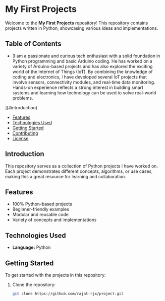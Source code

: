 # My First Projects

Welcome to the **My First Projects** repository! This repository contains projects written in Python, showcasing various ideas and implementations.

## Table of Contents

- [I am a passionate and curious tech enthusiast with a solid foundation in Python programming and basic Arduino coding. He has worked on a variety of Arduino-based projects and has also explored the exciting world of the Internet of Things (IoT). By combining the knowledge of coding and electronics, I have developed several IoT projects that involve sensors, connectivity modules, and real-time data monitoring. Hands-on experience reflects a strong interest in building smart systems and learning how technology can be used to solve real-world problems.

](#introduction)
- [Features](#features)
- [Technologies Used](#technologies-used)
- [Getting Started](#getting-started)
- [Contributing](#contributing)
- [License](#license)

## Introduction

This repository serves as a collection of Python projects I have worked on. Each project demonstrates different concepts, algorithms, or use cases, making this a great resource for learning and collaboration.

## Features

- 100% Python-based projects
- Beginner-friendly examples
- Modular and reusable code
- Variety of concepts and implementations

## Technologies Used

- **Language:** Python

## Getting Started

To get started with the projects in this repository:

1. Clone the repository:
   ```bash
   git clone https://github.com/rajat-rjx/project.git

